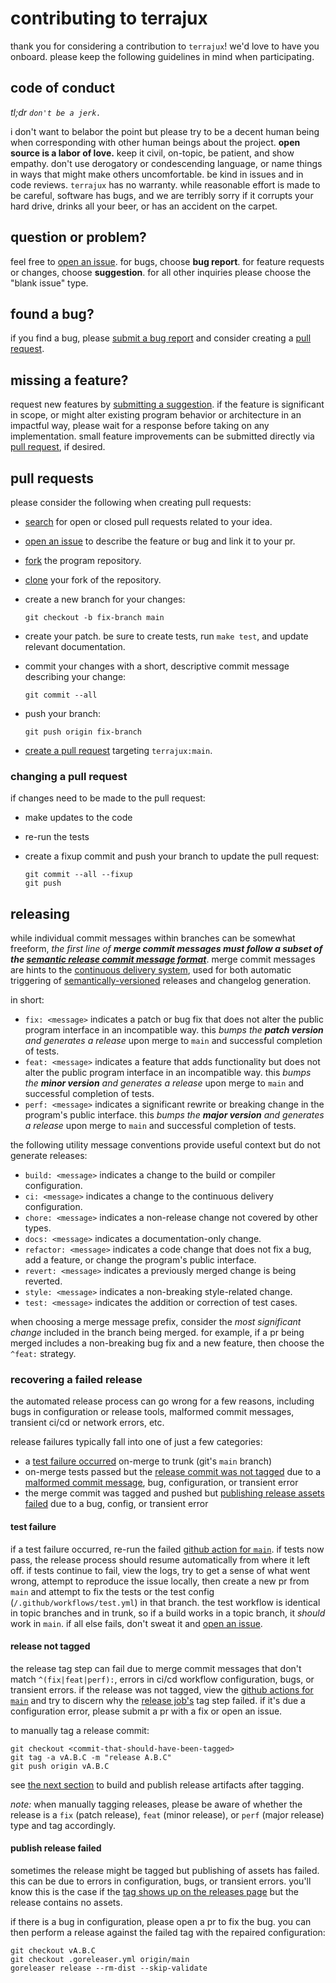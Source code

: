 # contributing to terrajux

thank you for considering a contribution to `terrajux`! we'd love to have you
onboard. please keep the following guidelines in mind when participating.


## code of conduct

*tl;dr `don't be a jerk.`*

i don't want to belabor the point but please try to be a decent human being
when corresponding with other human beings about the project. **open source is
a labor of love.** keep it civil, on-topic, be patient, and show empathy. don't
use derogatory or condescending language, or name things in ways that might
make others uncomfortable. be kind in issues and in code reviews. `terrajux`
has no warranty. while reasonable effort is made to be careful, software has
bugs, and we are terribly sorry if it corrupts your hard drive, drinks all
your beer, or has an accident on the carpet.


## question or problem?

feel free to [open an issue](https://github.com/rhenning/terrajux/issues/new/choose). for bugs, choose **bug report**. for feature requests or changes,
choose **suggestion**. for all other inquiries please choose the "blank issue"
type.


## found a bug?

if you find a bug, please [submit a bug report](https://github.com/rhenning/terrajux/issues/new/choose)
and consider creating a [pull request](#pull-requests).


## missing a feature?

request new features by [submitting a suggestion](https://github.com/rhenning/terrajux/issues/new/choose).
if the feature is significant in scope, or might alter existing program behavior
or architecture in an impactful way, please wait for a response before taking
on any implementation. small feature improvements can be submitted directly
via [pull request](#pull-requests), if desired.


## pull requests

please consider the following when creating pull requests:

- [search](https://github.com/rhenning/terrajux/pulls) for open or closed pull
  requests related to your idea.
- [open an issue](https://github.com/rhenning/terrajux/issues/new/choose) to
  describe the feature or bug and link it to your pr.
- [fork](https://docs.github.com/en/github/getting-started-with-github/fork-a-repo)
  the program repository.
- [clone](https://docs.github.com/en/github/creating-cloning-and-archiving-repositories/cloning-a-repository-from-github/cloning-a-repository)
  your fork of the repository.
- create a new branch for your changes:

    ```
    git checkout -b fix-branch main
    ```

- create your patch. be sure to create tests, run `make test`, and
  update relevant documentation.
- commit your changes with a short, descriptive commit message describing your
  change:
  
    ```
    git commit --all
    ```

- push your branch:

    ```
    git push origin fix-branch
    ```

- [create a pull request](https://docs.github.com/en/github/collaborating-with-pull-requests/proposing-changes-to-your-work-with-pull-requests/creating-a-pull-request-from-a-fork)
  targeting `terrajux:main`.


### changing a pull request

if changes need to be made to the pull request:

- make updates to the code
- re-run the tests
- create a fixup commit and push your branch to update the pull request:

    ```
    git commit --all --fixup
    git push
    ```


## releasing

while individual commit messages within branches can be somewhat freeform, *the
first line of **merge commit messages must follow a subset of the
[semantic release commit message format](https://github.com/semantic-release/semantic-release#commit-message-format)***.
merge commit messages are hints to the [continuous delivery system](https://github.com/rhenning/terrajux/actions),
used for both automatic triggering of [semantically-versioned](https://semver.org/) 
releases and changelog generation.

in short:

- `fix: <message>` indicates a patch or bug fix that does not alter the public
  program interface in an incompatible way. this *bumps the **patch version**
  and generates a release* upon merge to `main` and successful completion of
  tests.
- `feat: <message>` indicates a feature that adds functionality but does not
  alter the public program interface in an incompatible way. this *bumps the
  **minor version** and generates a release* upon merge to `main` and
  successful completion of tests.
- `perf: <message>` indicates a significant rewrite or breaking change in the
  program's public interface. this *bumps the **major version** and generates
  a release* upon merge to `main` and successful completion of tests.

the following utility message conventions provide useful context but do not
generate releases:

- `build: <message>` indicates a change to the build or compiler configuration.
- `ci: <message>` indicates a change to the continuous delivery configuration.
- `chore: <message>` indicates a non-release change not covered by other types.
- `docs: <message>` indicates a documentation-only change.
- `refactor: <message>` indicates a code change that does not fix a bug, add a
  feature, or change the program's public interface.
- `revert: <message>` indicates a previously merged change is being reverted.
- `style: <message>` indicates a non-breaking style-related change.
- `test: <message>` indicates the addition or correction of test cases.

when choosing a merge message prefix, consider the *most significant change*
included in the branch being merged. for example, if a pr being merged includes
a non-breaking bug fix and a new feature, then choose the `^feat:` strategy.


### recovering a failed release

the automated release process can go wrong for a few reasons, including bugs
in configuration or release tools, malformed commit messages, transient ci/cd
or network errors, etc.

release failures typically fall into one of just a few categories:

- a [test failure occurred](#test-failure) on-merge to trunk (git's `main` branch)
- on-merge tests passed but the [release commit was not tagged](#release-not-tagged)
  due to a [malformed commit message](#releasing), bug, configuration, or transient
  error
- the merge commit was tagged and pushed but [publishing release assets failed](#publish-release-failed)
  due to a bug, config, or transient error

#### test failure

if a test failure occurred, re-run the failed [github action for `main`](https://github.com/rhenning/terrajux/actions?query=branch%3Amain).
if tests now pass, the release process should resume automatically from where it
left off. if tests continue to fail, view the logs, try to get a sense of what
went wrong, attempt to reproduce the issue locally, then create a new pr from
`main` and attempt to fix the tests or the test config (`/.github/workflows/test.yml`)
in that branch. the test workflow is identical in topic branches and in trunk, so
if a build works in a topic branch, it _should_ work in `main`. if all else fails,
don't sweat it and [open an issue](https://github.com/rhenning/terrajux/issues/new/choose).


#### release not tagged

the release tag step can fail due to merge commit messages that don't match
`^(fix|feat|perf):`, errors in ci/cd workflow configuration, bugs, or transient
errors. if the release was not tagged, view the
[github actions for `main`](https://github.com/rhenning/terrajux/actions?query=branch%3Amain)
and try to discern why the [release job's](https://github.com/rhenning/terrajux/actions/workflows/release.yml) 
tag step failed. if it's due a configuration error, please submit a pr with a
fix or open an issue.

to manually tag a release commit:

```
git checkout <commit-that-should-have-been-tagged>
git tag -a vA.B.C -m "release A.B.C"
git push origin vA.B.C
```

see [the next section](#publish-release-failed) to build and publish release
artifacts after tagging.

*note:* when manually tagging releases, please be aware of whether the release
is a `fix` (patch release), `feat` (minor release), or `perf` (major release)
type and tag accordingly.


#### publish release failed

sometimes the release might be tagged but publishing of assets has failed. this
can be due to errors in configuration, bugs, or transient errors. you'll know
this is the case if the [tag shows up on the releases page](https://github.com/rhenning/terrajux/releases)
but the release contains no assets.

if there is a bug in configuration, please open a pr to fix the bug. you can
then perform a release against the failed tag with the repaired configuration:

```
git checkout vA.B.C
git checkout .goreleaser.yml origin/main
goreleaser release --rm-dist --skip-validate
```
